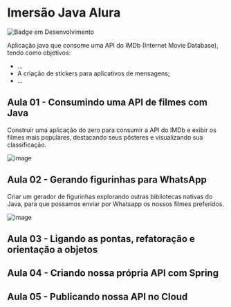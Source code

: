 # Imersão Java Alura

![Badge em Desenvolvimento](http://img.shields.io/static/v1?label=STATUS&message=EM%20DESENVOLVIMENTO&color=GREEN&style=for-the-badge)

Aplicação java que consome uma API do IMDb (Internet Movie Database), tendo como objetivos:
- ...
- A criação de stickers para aplicativos de mensagens;
- ...

## Aula 01 - Consumindo uma API de filmes com Java
Construir uma aplicação do zero para consumir a API do IMDb e exibir os filmes mais populares, destacando seus pôsteres e visualizando sua classificação.

![image](https://user-images.githubusercontent.com/74260139/180084559-1d92449f-f594-4d46-b1f8-524183edaf8f.png)

## Aula 02 - Gerando figurinhas para WhatsApp
Criar um gerador de figurinhas explorando outras bibliotecas nativas do Java, para que possamos enviar por Whatsapp os nossos filmes preferidos.

![image](https://user-images.githubusercontent.com/74260139/180316892-2df02fe2-5f5d-444e-bc42-860c96eb4f9d.png)

## Aula 03 - Ligando as pontas, refatoração e orientação a objetos

## Aula 04 - Criando nossa própria API com Spring

## Aula 05 - Publicando nossa API no Cloud
